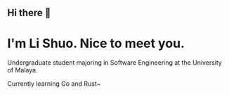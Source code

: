 ## Hi there 👋

# I'm Li Shuo. Nice to meet you.

Undergraduate student majoring in Software Engineering at the University of Malaya.

Currently learning Go and Rust~
